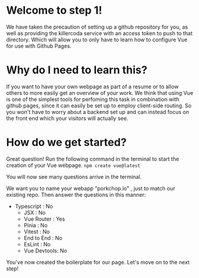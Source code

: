 # Welcome to step 1!

We have taken the precaution of setting up a github repository for you, as well as providing the killercoda service with an access token to push to that directory. Which will allow you to only have to learn how to configure Vue for use with Github Pages.

# Why do I need to learn this?
If you want to have your own webpage as part of a resume or to allow others to more easily get an overview of your work. We think that using Vue is one of the simplest tools for perfoming this task in combination with github pages, since it can easily be set up to employ client-side routing. So you won't have to worry about a backend set up and can instead focus on the front end which your visitors will actually see.

# How do we get started?
Great question! Run the following command in the terminal to start the creation of your Vue webpage.
` npm create vue@latest `

You will now see many questions arrive in the terminal.

We want you to name your webapp "porkchop.io" , just to match our existing repo. Then answer the questions in this manner:
- Typescript : No
    - JSX : No
    - Vue Router : Yes
    - Pinia : No
    - Vitest : No
    - End to End : No
    - EsLint : No
    - Vue Devtools: No

You've now created the boilerplate for our page. Let's move on to the next step!